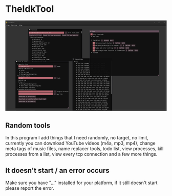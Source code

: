 # TheIdkTool
![Screenshot](Preview.PNG)

## Random tools
In this program I add things that I need randomly, no target, no limit, currently you can download YouTube videos (m4a, mp3, mp4), change meta tags of music files, name replacer tools, todo list, view processes, kill processes from a list, view every tcp connection and a few more things.

## It doesn't start / an error occurs
Make sure you have "[...](https://dotnet.microsoft.com/en-us/download/dotnet/8.0)" installed for your platform, if it still doesn't start please report the error.
